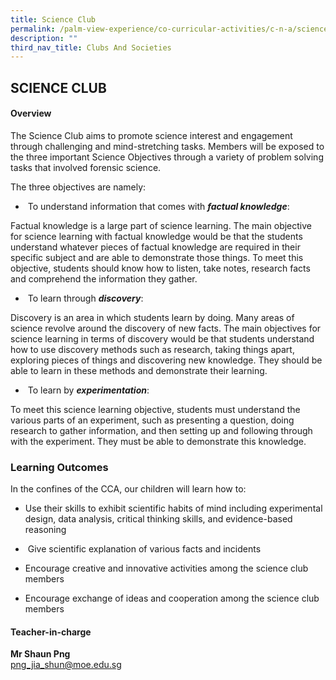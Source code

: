 ```yaml
---
title: Science Club
permalink: /palm-view-experience/co-curricular-activities/c-n-a/science/
description: ""
third_nav_title: Clubs And Societies
---
```

## SCIENCE CLUB

#### Overview

The Science Club aims to promote science interest and engagement through challenging and mind-stretching tasks. Members will be exposed to the three important Science Objectives through a variety of problem solving tasks that involved forensic science.

The three objectives are namely: <br>

*  To understand information that comes with **_factual knowledge_**:

Factual knowledge is a large part of science learning. The main objective for science learning with factual knowledge would be that the students understand whatever pieces of factual knowledge are required in their specific subject and are able to demonstrate those things. To meet this objective, students should know how to listen, take notes, research facts and comprehend the information they gather.

*  To learn through **_discovery_**:

Discovery is an area in which students learn by doing. Many areas of science revolve around the discovery of new facts. The main objectives for science learning in terms of discovery would be that students understand how to use discovery methods such as research, taking things apart, exploring pieces of things and discovering new knowledge. They should be able to learn in these methods and demonstrate their learning.

*  To learn by **_experimentation_**: 

To meet this science learning objective, students must understand the various parts of an experiment, such as presenting a question, doing research to gather information, and then setting up and following through with the experiment. They must be able to demonstrate this knowledge.

### Learning Outcomes
In the confines of the CCA, our children will learn how to:

* Use their skills to exhibit scientific habits of mind including experimental design, data analysis, critical thinking skills, and evidence-based reasoning

*  Give scientific explanation of various facts and incidents

* Encourage creative and innovative activities among the science club members

* Encourage exchange of ideas and cooperation among the science club members

#### Teacher-in-charge
**Mr Shaun Png** <br>
[png\_jia\_shun@moe.edu.sg](mailto:png\_jia\_shun@moe.edu.sg)



